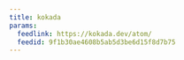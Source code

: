 ```yaml
---
title: kokada
params:
  feedlink: https://kokada.dev/atom/
  feedid: 9f1b30ae4608b5ab5d3be6d15f8d7b75
---
```

